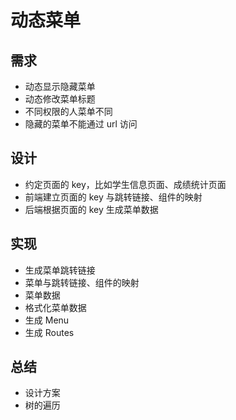 # 动态菜单

## 需求

- 动态显示隐藏菜单
- 动态修改菜单标题
- 不同权限的人菜单不同
- 隐藏的菜单不能通过 url 访问

## 设计

- 约定页面的 key，比如学生信息页面、成绩统计页面
- 前端建立页面的 key 与跳转链接、组件的映射
- 后端根据页面的 key 生成菜单数据

## 实现

- 生成菜单跳转链接
- 菜单与跳转链接、组件的映射
- 菜单数据
- 格式化菜单数据
- 生成 Menu
- 生成 Routes

## 总结

- 设计方案
- 树的遍历
